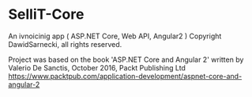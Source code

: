 # SelliT-Core
An ivnoicinig app ( ASP.NET Core, Web API, Angular2 )
Copyright DawidSarnecki, all rights reserved.

Project was based on the book 'ASP.NET Core and Angular 2' written by Valerio De Sanctis, October 2016, Packt Publishing Ltd
https://www.packtpub.com/application-development/aspnet-core-and-angular-2

